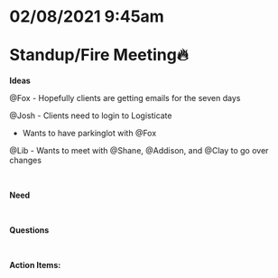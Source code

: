 # **02/08/2021 9:45am <br> <br> Standup/Fire Meeting🔥**

**Ideas**

@Fox - Hopefully clients are getting emails for the seven days

@Josh - Clients need to login to Logisticate 
  * Wants to have parkinglot with @Fox

@Lib - Wants to meet with @Shane, @Addison, and @Clay to go over changes

&nbsp;

**Need**

&nbsp;

**Questions**

&nbsp;

**Action Items:** 